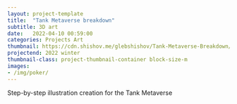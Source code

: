 ```yaml
---
layout: project-template
title:  "Tank Metaverse breakdown"
subtitle: 3D art
date:   2022-04-10 00:59:00
categories: Projects Art
thumbnail: https://cdn.shishov.me/glebshishov/Tank-Metaverse-Breakdown/Tank-Metaverse-Breakdown-thumbnail.webp
projectend: 2022 winter
thumbnail-class: project-thumbnail-container block-size-m
images:
- /img/poker/
---
```


Step-by-step illustration creation for the Tank Metaverse